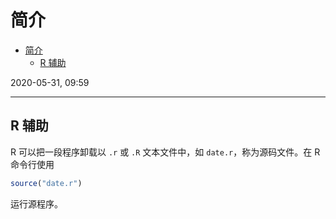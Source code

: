 # 简介

- [简介](#简介)
  - [R 辅助](#r-辅助)

2020-05-31, 09:59
***

## R 辅助

R 可以把一段程序卸载以 `.r` 或 `.R` 文本文件中，如 `date.r`，称为源码文件。在 R 命令行使用

```r
source("date.r")
```

运行源程序。
